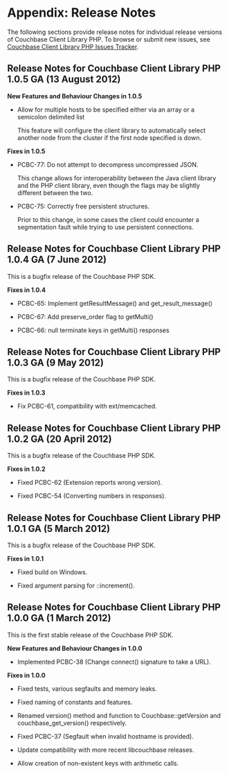 # Appendix: Release Notes

The following sections provide release notes for individual release versions of
Couchbase Client Library PHP. To browse or submit new issues, see [Couchbase
Client Library PHP Issues Tracker](http://www.couchbase.com/issues/browse/PCBC).

<a id="couchbase-sdk-php-rn_1-0-5"></a>

## Release Notes for Couchbase Client Library PHP 1.0.5 GA (13 August 2012)

**New Features and Behaviour Changes in 1.0.5**

 * Allow for multiple hosts to be specified either via an array or a semicolon
   delimited list

   This feature will configure the client library to automatically select another
   node from the cluster if the first node specified is down.

**Fixes in 1.0.5**

 * PCBC-77: Do not attempt to decompress uncompressed JSON.

   This change allows for interoperability between the Java client library and the
   PHP client library, even though the flags may be slightly different between the
   two.

 * PCBC-75: Correctly free persistent structures.

   Prior to this change, in some cases the client could encounter a segmentation
   fault while trying to use persistent connections.

<a id="couchbase-sdk-php-rn_1-0-4"></a>

## Release Notes for Couchbase Client Library PHP 1.0.4 GA (7 June 2012)

This is a bugfix release of the Couchbase PHP SDK.

**Fixes in 1.0.4**

 * PCBC-65: Implement getResultMessage() and get\_result\_message()

 * PCBC-67: Add preserve\_order flag to getMulti()

 * PCBC-66: null terminate keys in getMulti() responses

<a id="couchbase-sdk-php-rn_1-0-3"></a>

## Release Notes for Couchbase Client Library PHP 1.0.3 GA (9 May 2012)

This is a bugfix release of the Couchbase PHP SDK.

**Fixes in 1.0.3**

 * Fix PCBC-61, compatibility with ext/memcached.

<a id="couchbase-sdk-php-rn_1-0-2"></a>

## Release Notes for Couchbase Client Library PHP 1.0.2 GA (20 April 2012)

This is a bugfix release of the Couchbase PHP SDK.

**Fixes in 1.0.2**

 * Fixed PCBC-62 (Extension reports wrong version).

 * Fixed PCBC-54 (Converting numbers in responses).

<a id="couchbase-sdk-php-rn_1-0-1"></a>

## Release Notes for Couchbase Client Library PHP 1.0.1 GA (5 March 2012)

This is a bugfix release of the Couchbase PHP SDK.

**Fixes in 1.0.1**

 * Fixed build on Windows.

 * Fixed argument parsing for ::increment().

<a id="couchbase-sdk-php-rn_1-0-0"></a>

## Release Notes for Couchbase Client Library PHP 1.0.0 GA (1 March 2012)

This is the first stable release of the Couchbase PHP SDK.

**New Features and Behaviour Changes in 1.0.0**

 * Implemented PCBC-38 (Change connect() signature to take a URL).

**Fixes in 1.0.0**

 * Fixed tests, various segfaults and memory leaks.

 * Fixed naming of constants and features.

 * Renamed version() method and function to Couchbase::getVersion and
   couchbase\_get\_version() respectively.

 * Fixed PCBC-37 (Segfault when invalid hostname is provided).

 * Update compatibility with more recent libcouchbase releases.

 * Allow creation of non-existent keys with arithmetic calls.

<a id="licenses"></a>
